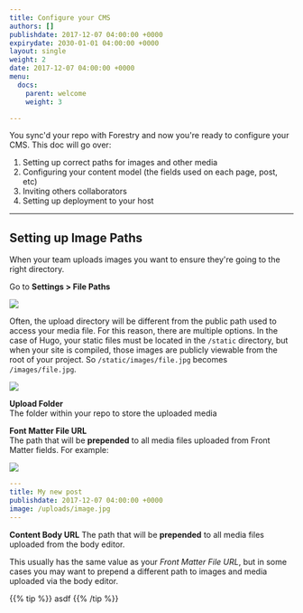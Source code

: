 ```yaml
---
title: Configure your CMS
authors: []
publishdate: 2017-12-07 04:00:00 +0000
expirydate: 2030-01-01 04:00:00 +0000
layout: single
weight: 2
date: 2017-12-07 04:00:00 +0000
menu:
  docs:
    parent: welcome
    weight: 3

---
```

You sync'd your repo with Forestry and now you're ready to configure your CMS.  This doc will go over:

1. Setting up correct paths for images and other media
2. Configuring your content model (the fields used on each page, post, etc)
3. Inviting others collaborators
4. Setting up deployment to your host

---

## Setting up Image Paths

When your team uploads images you want to ensure they're going to the right directory.

Go to **Settings > File Paths**

![](/uploads/2018/01/settings.png)

Often, the upload directory will be different from the public path used to access your media file. For this reason, there are multiple options.
In the case of Hugo, your static files must be located in the `/static` directory, but when your site is compiled, those images are publicly viewable from the root of your project.  So `/static/images/file.jpg` becomes `/images/file.jpg`.

![](/uploads/2018/01/file-paths.png)

**Upload Folder**  
The folder within your repo to store the uploaded media

**Font Matter File URL**  
The path that will be **prepended** to all media files uploaded from Front Matter fields. For example:

![](/uploads/2018/01/image-field-upload.png)

```yaml
---
title: My new post
publishdate: 2017-12-07 04:00:00 +0000
image: /uploads/image.jpg
---
```

**Content Body URL**
The path that will be **prepended** to all media files uploaded from the body editor.

This usually has the same value as your _Front Matter File URL_, but in some cases you may want to prepend a different path to images and media uploaded via the body editor.

{{% tip %}}
asdf
{{% /tip %}}

<!--

## FMTs

## Time zone

### Hide body

## Invite Collaborators

### Remote Admin

## Configure Deployment -->